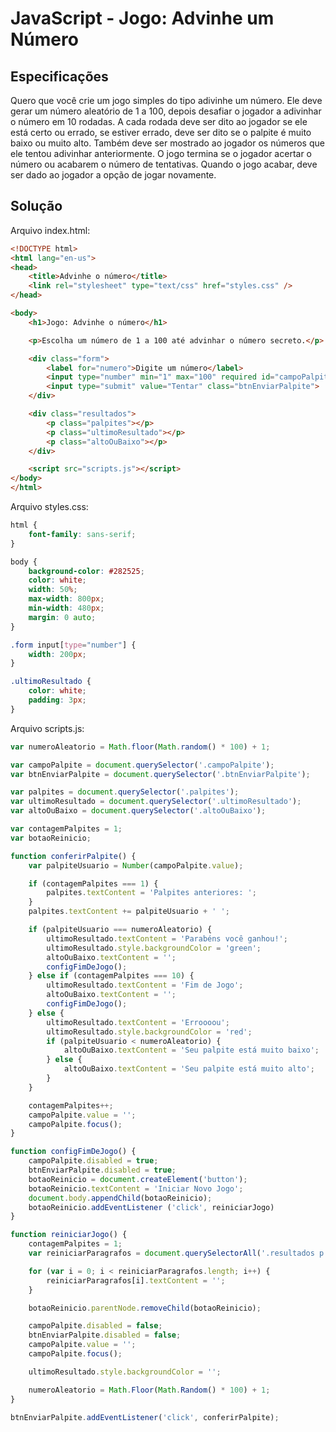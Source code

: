# JavaScript - Jogo: Advinhe um Número

## Especificações

Quero que você crie um jogo simples do tipo adivinhe um número. 
Ele deve gerar um número aleatório de 1 a 100, depois desafiar o jogador a adivinhar o número em 10 rodadas. 
A cada rodada deve ser dito ao jogador se ele está certo ou errado, se estiver errado, deve ser dito se o palpite é muito baixo ou muito alto. 
Também deve ser mostrado ao jogador os números que ele tentou adivinhar anteriormente. 
O jogo termina se o jogador acertar o número ou acabarem o número de tentativas. 
Quando o jogo acabar, deve ser dado ao jogador a opção de jogar novamente.

## Solução

Arquivo index.html:

~~~html
<!DOCTYPE html>
<html lang="en-us">
<head>
    <title>Advinhe o número</title>
    <link rel="stylesheet" type="text/css" href="styles.css" />
</head>

<body>
    <h1>Jogo: Advinhe o número</h1>

    <p>Escolha um número de 1 a 100 até advinhar o número secreto.</p>

    <div class="form">
        <label for="numero">Digite um número</label>
        <input type="number" min="1" max="100" required id="campoPalpite" class="campoPalpite">
        <input type="submit" value="Tentar" class="btnEnviarPalpite">
    </div>

    <div class="resultados">
        <p class="palpites"></p>
        <p class="ultimoResultado"></p>
        <p class="altoOuBaixo"></p>
    </div>

    <script src="scripts.js"></script>
</body>
</html>
~~~

Arquivo styles.css:

~~~css
html {
    font-family: sans-serif;
}

body {
    background-color: #282525;
    color: white;
    width: 50%;
    max-width: 800px;
    min-width: 480px;
    margin: 0 auto;
}

.form input[type="number"] {
    width: 200px;
}

.ultimoResultado {
    color: white;
    padding: 3px;
}
~~~

Arquivo scripts.js: 

~~~javascript
var numeroAleatorio = Math.floor(Math.random() * 100) + 1;

var campoPalpite = document.querySelector('.campoPalpite');
var btnEnviarPalpite = document.querySelector('.btnEnviarPalpite');

var palpites = document.querySelector('.palpites');
var ultimoResultado = document.querySelector('.ultimoResultado');
var altoOuBaixo = document.querySelector('.altoOuBaixo');

var contagemPalpites = 1;
var botaoReinicio;

function conferirPalpite() {
    var palpiteUsuario = Number(campoPalpite.value);

    if (contagemPalpites === 1) {
        palpites.textContent = 'Palpites anteriores: ';
    }
    palpites.textContent += palpiteUsuario + ' ';

    if (palpiteUsuario === numeroAleatorio) {
        ultimoResultado.textContent = 'Parabéns você ganhou!';
        ultimoResultado.style.backgroundColor = 'green';
        altoOuBaixo.textContent = '';
        configFimDeJogo();
    } else if (contagemPalpites === 10) {
        ultimoResultado.textContent = 'Fim de Jogo';
        altoOuBaixo.textContent = '';
        configFimDeJogo();
    } else {
        ultimoResultado.textContent = 'Erroooou';
        ultimoResultado.style.backgroundColor = 'red';
        if (palpiteUsuario < numeroAleatorio) {
            altoOuBaixo.textContent = 'Seu palpite está muito baixo';
        } else {
            altoOuBaixo.textContent = 'Seu palpite está muito alto';
        }
    }

    contagemPalpites++;
    campoPalpite.value = '';
    campoPalpite.focus();
}

function configFimDeJogo() {
    campoPalpite.disabled = true;
    btnEnviarPalpite.disabled = true;
    botaoReinicio = document.createElement('button');
    botaoReinicio.textContent = 'Iniciar Novo Jogo';
    document.body.appendChild(botaoReinicio);
    botaoReinicio.addEventListener ('click', reiniciarJogo)
}

function reiniciarJogo() {
    contagemPalpites = 1;
    var reiniciarParagrafos = document.querySelectorAll('.resultados p');

    for (var i = 0; i < reiniciarParagrafos.length; i++) {
        reiniciarParagrafos[i].textContent = '';
    }

    botaoReinicio.parentNode.removeChild(botaoReinicio);

    campoPalpite.disabled = false;
    btnEnviarPalpite.disabled = false;
    campoPalpite.value = '';
    campoPalpite.focus();

    ultimoResultado.style.backgroundColor = '';

    numeroAleatorio = Math.Floor(Math.Random() * 100) + 1;
}

btnEnviarPalpite.addEventListener('click', conferirPalpite);
~~~

